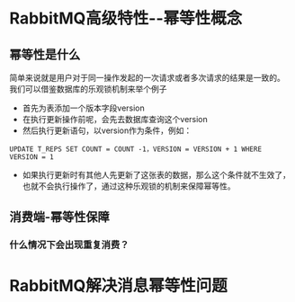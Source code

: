 
# RabbitMQ高级特性--幂等性概念

## 幂等性是什么
简单来说就是用户对于同一操作发起的一次请求或者多次请求的结果是一致的。
我们可以借鉴数据库的乐观锁机制来举个例子
* 首先为表添加一个版本字段version
* 在执行更新操作前呢，会先去数据库查询这个version
* 然后执行更新语句，以version作为条件，例如：
```
UPDATE T_REPS SET COUNT = COUNT -1，VERSION = VERSION + 1 WHERE VERSION = 1
```
* 如果执行更新时有其他人先更新了这张表的数据，那么这个条件就不生效了，也就不会执行操作了，通过这种乐观锁的机制来保障幂等性。




## 消费端-幂等性保障
### 什么情况下会出现重复消费？




# RabbitMQ解决消息幂等性问题





